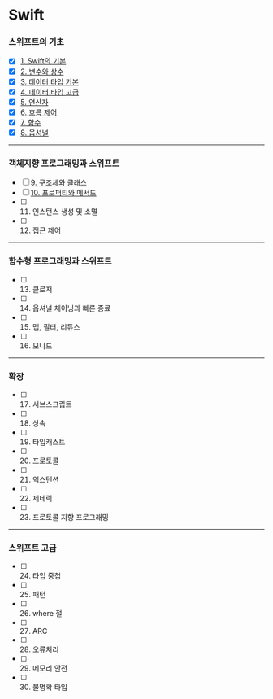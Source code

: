 # Swift
### 스위프트의 기초
- [x] [1. Swift의 기본](https://github.com/JIWON1923/Swift/tree/main/01.Swift의%20기본)
- [x] [2. 변수와 상수](https://github.com/JIWON1923/Swift/tree/main/02.변수와%20상수)
- [x] [3. 데이터 타입 기본](https://github.com/JIWON1923/Swift/tree/main/03.데이터%20타입%20기본)
- [x] [4. 데이터 타입 고급](https://github.com/JIWON1923/Swift/tree/main/04.데이터%20타입%20고급)
- [x] [5. 연산자](https://github.com/JIWON1923/Swift/tree/main/05.연산자)
- [x] [6. 흐름 제어](https://github.com/JIWON1923/Swift/tree/main/06.흐름%제어)
- [x] [7. 함수](https://github.com/JIWON1923/Swift/tree/main/07.함수)
- [x] [8. 옵셔널 ](https://github.com/JIWON1923/Swift/tree/main/08.%20옵셔널)
---

### 객체지향 프로그래밍과 스위프트
- [ ] [9. 구조체와 클래스](https://github.com/JIWON1923/Swift/tree/main/09.구조체와%20클래스)
- [ ] [10. 프로퍼티와 메서드](https://github.com/JIWON1923/Swift/tree/main/10.프로퍼티와%20메서드)
- [ ] 11. 인스턴스 생성 및 소멸
- [ ] 12. 접근 제어
---

### 함수형 프로그래밍과 스위프트
- [ ] 13. 클로저
- [ ] 14. 옵셔널 체이닝과 빠른 종료
- [ ] 15. 맵, 필터, 리듀스
- [ ] 16. 모나드

---
### 확장
- [ ] 17. 서브스크립트
- [ ] 18. 상속
- [ ] 19. 타입캐스트
- [ ] 20. 프로토콜
- [ ] 21. 익스텐션
- [ ] 22. 제네릭
- [ ] 23. 프로토콜 지향 프로그래밍

---
### 스위프트 고급
- [ ] 24. 타입 중첩
- [ ] 25. 패턴
- [ ] 26. where 절
- [ ] 27. ARC
- [ ] 28. 오류처리
- [ ] 29. 메모리 안전
- [ ] 30. 불명확 타입
